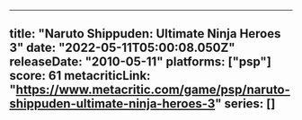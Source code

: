 
---
title: "Naruto Shippuden: Ultimate Ninja Heroes 3"
date: "2022-05-11T05:00:08.050Z"
releaseDate: "2010-05-11"
platforms: ["psp"]
score: 61
metacriticLink: "https://www.metacritic.com/game/psp/naruto-shippuden-ultimate-ninja-heroes-3"
series: []
---
